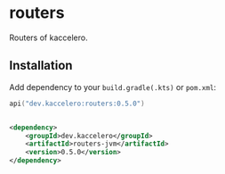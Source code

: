 # routers

Routers of kaccelero.

## Installation

Add dependency to your `build.gradle(.kts)` or `pom.xml`:

```kotlin
api("dev.kaccelero:routers:0.5.0")
```

```xml

<dependency>
    <groupId>dev.kaccelero</groupId>
    <artifactId>routers-jvm</artifactId>
    <version>0.5.0</version>
</dependency>
```
